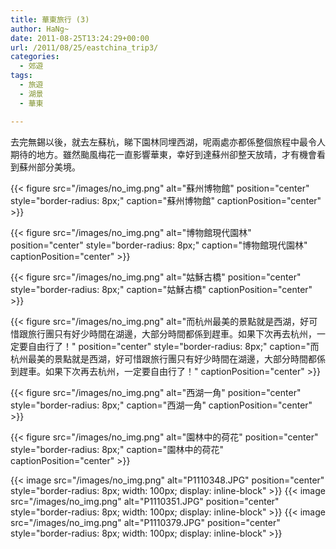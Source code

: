 ```yaml
---
title: 華東旅行 (3)
author: HaNg~
date: 2011-08-25T13:24:29+00:00
url: /2011/08/25/eastchina_trip3/
categories:
  - 郊遊
tags:
  - 旅遊
  - 湖景
  - 華東

---
```


去完無錫以後，就去左蘇杭，睇下園林同埋西湖，呢兩處亦都係整個旅程中最令人期待的地方。雖然颱風梅花一直影響華東，幸好到達蘇州卻整天放晴，才有機會看到蘇州部分美境。

{{< figure src="/images/no_img.png" alt="蘇州博物館" position="center" style="border-radius: 8px;" caption="蘇州博物館" captionPosition="center" >}}

<!--more-->

{{< figure src="/images/no_img.png" alt="博物館現代園林" position="center" style="border-radius: 8px;" caption="博物館現代園林" captionPosition="center" >}}

{{< figure src="/images/no_img.png" alt="姑穌古橋" position="center" style="border-radius: 8px;" caption="姑穌古橋" captionPosition="center" >}}

{{< figure src="/images/no_img.png" alt="而杭州最美的景點就是西湖，好可惜跟旅行團只有好少時間在湖邊，大部分時間都係到趕車。如果下次再去杭州，一定要自由行了！" position="center" style="border-radius: 8px;" caption="而杭州最美的景點就是西湖，好可惜跟旅行團只有好少時間在湖邊，大部分時間都係到趕車。如果下次再去杭州，一定要自由行了！" captionPosition="center" >}}

{{< figure src="/images/no_img.png" alt="西湖一角" position="center" style="border-radius: 8px;" caption="西湖一角" captionPosition="center" >}}

{{< figure src="/images/no_img.png" alt="園林中的荷花" position="center" style="border-radius: 8px;" caption="園林中的荷花" captionPosition="center" >}}

{{< image src="/images/no_img.png" alt="P1110348.JPG" position="center" style="border-radius: 8px; width: 100px; display: inline-block" >}}
{{< image src="/images/no_img.png" alt="P1110351.JPG" position="center" style="border-radius: 8px; width: 100px; display: inline-block" >}}
{{< image src="/images/no_img.png" alt="P1110379.JPG" position="center" style="border-radius: 8px; width: 100px; display: inline-block" >}}